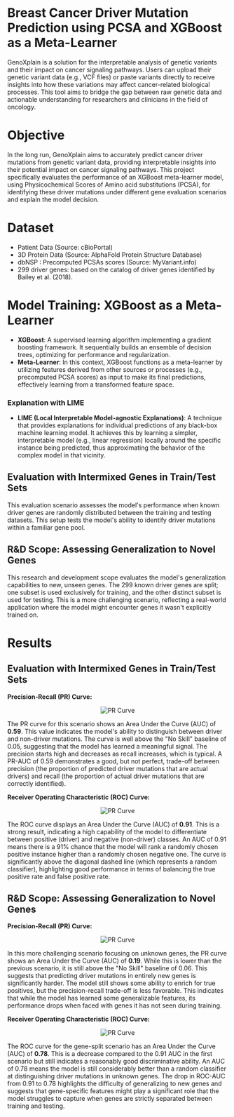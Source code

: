# Breast Cancer Driver Mutation Prediction using PCSA and XGBoost as a Meta-Learner
GenoXplain is a solution for the interpretable analysis of genetic variants and their impact on cancer signaling pathways. Users can upload their genetic variant data (e.g., VCF files) or paste variants directly to receive insights into how these variations may affect cancer-related biological processes. This tool aims to bridge the gap between raw genetic data and actionable understanding for researchers and clinicians in the field of oncology.

# Objective
In the long run, GenoXplain aims to accurately predict cancer driver mutations from genetic variant data, providing interpretable insights into their potential impact on cancer signaling pathways. This project specifically evaluates the performance of an XGBoost meta-learner model, using Physicochemical Scores of Amino acid substitutions (PCSA), for identifying these driver mutations under different gene evaluation scenarios and explain the model decision.

# Dataset
- Patient Data (Source: cBioPortal)
- 3D Protein Data (Source: AlphaFold Protein Structure Database)
- dbNSP : Precomputed PCSAs scores (Source: MyVariant.info)
- 299 driver genes: based on the catalog of driver genes identified by Bailey et al. (2018).

# Model Training: XGBoost as a Meta-Learner

* **XGBoost**: A supervised learning algorithm implementing a gradient boosting framework. It sequentially builds an ensemble of decision trees, optimizing for performance and regularization.
* **Meta-Learner**: In this context, XGBoost functions as a meta-learner by utilizing features derived from other sources or processes (e.g., precomputed PCSA scores) as input to make its final predictions, effectively learning from a transformed feature space.

### Explanation with LIME

* **LIME (Local Interpretable Model-agnostic Explanations)**: A technique that provides explanations for individual predictions of any black-box machine learning model. It achieves this by learning a simpler, interpretable model (e.g., linear regression) locally around the specific instance being predicted, thus approximating the behavior of the complex model in that vicinity.

## Evaluation with Intermixed Genes in Train/Test Sets
This evaluation scenario assesses the model's performance when known driver genes are randomly distributed between the training and testing datasets. This setup tests the model's ability to identify driver mutations within a familiar gene pool.

## R&D Scope: Assessing Generalization to Novel Genes

This research and development scope evaluates the model's generalization capabilities to new, unseen genes. The 299 known driver genes are split; one subset is used exclusively for training, and the other distinct subset is used for testing. This is a more challenging scenario, reflecting a real-world application where the model might encounter genes it wasn't explicitly trained on.

# Results

## Evaluation with Intermixed Genes in Train/Test Sets

**Precision-Recall (PR) Curve:**
<p align="center">
  <img src="media/precision_recall_curve_all_genes.png" alt="PR Curve">
</p>

The PR curve for this scenario shows an Area Under the Curve (AUC) of **0.59**. This value indicates the model's ability to distinguish between driver and non-driver mutations. The curve is well above the "No Skill" baseline of 0.05, suggesting that the model has learned a meaningful signal. The precision starts high and decreases as recall increases, which is typical. A PR-AUC of 0.59 demonstrates a good, but not perfect, trade-off between precision (the proportion of predicted driver mutations that are actual drivers) and recall (the proportion of actual driver mutations that are correctly identified).

**Receiver Operating Characteristic (ROC) Curve:**
<p align="center">
  <img src="media/roc_curve_all_genes.png" alt="PR Curve">
</p>

The ROC curve displays an Area Under the Curve (AUC) of **0.91**. This is a strong result, indicating a high capability of the model to differentiate between positive (driver) and negative (non-driver) classes. An AUC of 0.91 means there is a 91% chance that the model will rank a randomly chosen positive instance higher than a randomly chosen negative one. The curve is significantly above the diagonal dashed line (which represents a random classifier), highlighting good performance in terms of balancing the true positive rate and false positive rate.

## R&D Scope: Assessing Generalization to Novel Genes

**Precision-Recall (PR) Curve:**
<p align="center">
  <img src="media/precision_recall_curve_gene_split_discover_genes.png" alt="PR Curve">
</p>

In this more challenging scenario focusing on unknown genes, the PR curve shows an Area Under the Curve (AUC) of **0.19**. While this is lower than the previous scenario, it is still above the "No Skill" baseline of 0.06. This suggests that predicting driver mutations in entirely new genes is significantly harder. The model still shows some ability to enrich for true positives, but the precision-recall trade-off is less favorable. This indicates that while the model has learned some generalizable features, its performance drops when faced with genes it has not seen during training.

**Receiver Operating Characteristic (ROC) Curve:**
<p align="center">
  <img src="media/roc_curve_gene_split_discover_genes.png" alt="PR Curve">
</p>

The ROC curve for the gene-split scenario has an Area Under the Curve (AUC) of **0.78**. This is a decrease compared to the 0.91 AUC in the first scenario but still indicates a reasonably good discriminative ability. An AUC of 0.78 means the model is still considerably better than a random classifier at distinguishing driver mutations in unknown genes. The drop in ROC-AUC from 0.91 to 0.78 highlights the difficulty of generalizing to new genes and suggests that gene-specific features might play a significant role that the model struggles to capture when genes are strictly separated between training and testing.